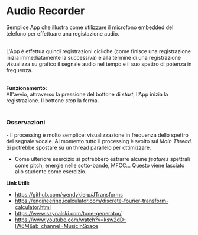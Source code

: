 # Audio Recorder
Semplice App che illustra come utilizzare il microfono embedded del telefono per effettuare una registazione audio.<br/><br/>

L'App è effettua quindi registrazioni cicliche (come finisce una registrazione inizia immediatamente la successiva) e alla termine di una registrazione visualizza su grafico il segnale audio nel tempo e il suo spettro di potenza in frequenza.<br/><br/>

<b>Funzionamento:</b><br/>
All'avvio, attraverso la pressione del bottone di <i>start</i>, l'App inizia la registrazione. Il bottone <i>stop</i> la ferma.
<br/><br/>

<h3>Osservazioni</h3>
 - Il processing è molto semplice: visualizzazione in frequenza dello spettro del segnale vocale. Al momento tutto il processing è svolto sul <i>Main Thread</i>. Si potrebbe spostare su un thread parallelo per ottimizzare.

 - Come ulteriore esercizio si potrebbero estrarre alcune <i>features</i> spettrali come pitch, energie nelle sotto-bande, MFCC... Questo viene lasciato allo studente come esercizio.


<b>Link Utili:</b><br/>
 - https://github.com/wendykierp/JTransforms
 - https://engineering.icalculator.com/discrete-fourier-transform-calculator.html
 - https://www.szynalski.com/tone-generator/
 - https://www.youtube.com/watch?v=ksw2dD-lW6M&ab_channel=MusicinSpace

